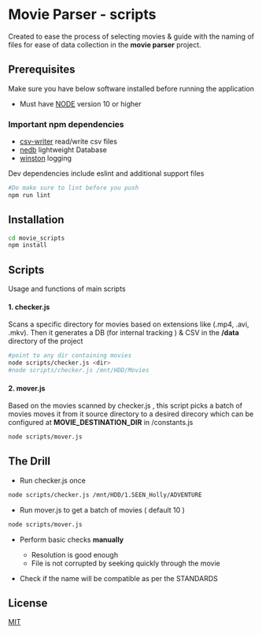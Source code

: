 # Movie Parser - scripts

Created to ease the process of selecting movies & guide with the naming of files for ease of data collection in the **movie parser** project.

## Prerequisites

Make sure you have below software installed before running the application

* Must have [NODE](https://nodejs.org/en/download/) version 10 or higher 




### Important npm dependencies

* [csv-writer](https://www.npmjs.com/package/csv-writer) read/write csv files
* [nedb](https://www.npmjs.com/package/nedb) lightweight Database
* [winston](https://www.npmjs.com/package/winston) logging

Dev dependencies include eslint and additional support files
```bash
#Do make sure to lint before you push
npm run lint
```
## Installation

```bash
cd movie_scripts
npm install
```
## Scripts
Usage and functions of main scripts
#### 1. checker.js

Scans a specific directory for movies based on extensions like (.mp4, .avi, .mkv). Then it generates a DB (for internal tracking ) & CSV in the **/data** directory of the project

```bash
#point to any dir containing movies
node scripts/checker.js <dir>
#node scripts/checker.js /mnt/HDD/Movies

```

#### 2. mover.js

Based on the movies scanned by checker.js , this script picks a batch of movies moves it from it source directory to a desired direcory which can be configured at **MOVIE_DESTINATION_DIR** in /constants.js

```bash
node scripts/mover.js
```

## The Drill

* Run checker.js once 
```bash
node scripts/checker.js /mnt/HDD/1.SEEN_Holly/ADVENTURE
```
* Run mover.js to get a batch of movies ( default 10 )
```bash
node scripts/mover.js
```
* Perform basic checks **manually** 
  * Resolution is good enough
  * File is not corrupted by seeking quickly through the movie

* Check if the name will be compatible as per the STANDARDS
## License
[MIT](https://choosealicense.com/licenses/mit/)